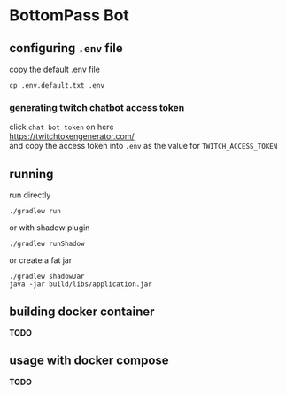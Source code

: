 # BottomPass Bot

## configuring `.env` file

copy the default .env file

```fish
cp .env.default.txt .env
```

### generating twitch chatbot access token

click `chat bot token` on here  
https://twitchtokengenerator.com/  
and copy the access token into `.env` as the value for `TWITCH_ACCESS_TOKEN`

## running

run directly

```fish
./gradlew run
```

or with shadow plugin

```fish
./gradlew runShadow
```

or create a fat jar

```fish
./gradlew shadowJar
java -jar build/libs/application.jar
```


## building docker container

**TODO**

## usage with docker compose

**TODO**